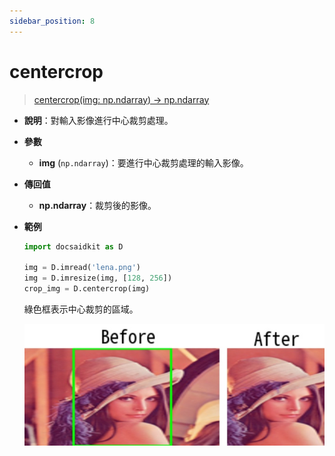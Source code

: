 ```yaml
---
sidebar_position: 8
---
```


# centercrop

>[centercrop(img: np.ndarray) -> np.ndarray](https://github.com/DocsaidLab/DocsaidKit/blob/012540eebaebb2718987dd3ec0f7dcf40f403caa/docsaidkit/vision/functionals.py#L374)

- **說明**：對輸入影像進行中心裁剪處理。

- **參數**

    - **img** (`np.ndarray`)：要進行中心裁剪處理的輸入影像。

- **傳回值**

    - **np.ndarray**：裁剪後的影像。

- **範例**

    ```python
    import docsaidkit as D

    img = D.imread('lena.png')
    img = D.imresize(img, [128, 256])
    crop_img = D.centercrop(img)
    ```

    綠色框表示中心裁剪的區域。

    ![centercrop](./resource/test_centercrop.jpg)
